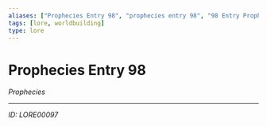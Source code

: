 ```yaml
---
aliases: ["Prophecies Entry 98", "prophecies entry 98", "98 Entry Prophecies"]
tags: [lore, worldbuilding]
type: lore
---
```


# Prophecies Entry 98

*Prophecies*

---
*ID: LORE00097*